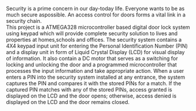 Security is a prime concern in our day-today life. Everyone wants to be as much secure aspossible.   An   access   control   for   doors   forms   a   vital   link   in   a   security   chain.   
This project is a ATMEGA328 microcontroller based digital door lock system using keypad which will provide complete security solution to lives and properties at homes,schools and offices. The security system contains a 4X4 keypad
input unit for entering the Personal Identification Number (PIN)
and a display unit in form of Liquid Crystal Display (LCD) for
visual display of information. It also contain a DC motor that
serves as a switching for locking and unlocking the door and a
programmed microcontroller that processes the input
information and take appropriate action. When a user enters a
PIN into the security system installed at any entrance, the system
captures the PIN and compares it with the stored PINs for a
match. If the captured PIN matches with any of the stored PINs,
access granted is displayed on the LCD and the door opens;
otherwise, access denied is displayed on the LCD and the door
remains closed. 
